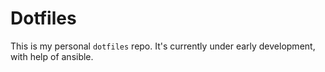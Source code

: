 # Dotfiles

This is my personal `dotfiles` repo. It's currently under early development, with help of ansible.
